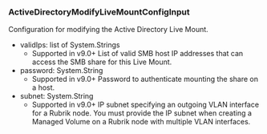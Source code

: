 ### ActiveDirectoryModifyLiveMountConfigInput
Configuration for modifying the Active Directory Live Mount.

- validIps: list of System.Strings
  - Supported in v9.0+
      List of valid SMB host IP addresses that can access the SMB share for this Live Mount.
- password: System.String
  - Supported in v9.0+
      Password to authenticate mounting the share on a host.
- subnet: System.String
  - Supported in v9.0+
      IP subnet specifying an outgoing VLAN interface for a Rubrik node. You must provide the IP subnet when creating a Managed Volume on a Rubrik node with multiple VLAN interfaces.
